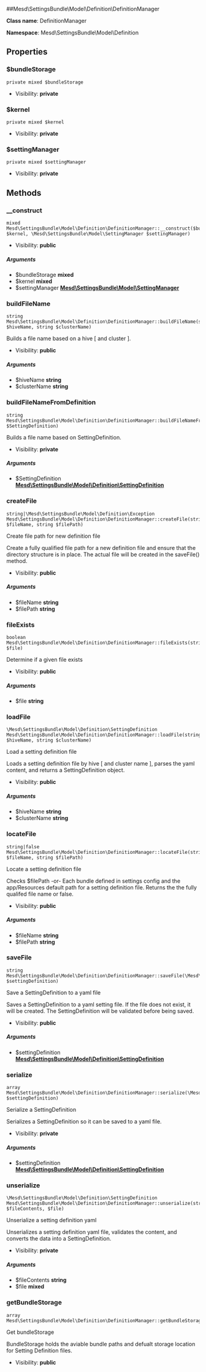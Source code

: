 ##Mesd\SettingsBundle\Model\Definition\DefinitionManager






**Class name**: DefinitionManager

**Namespace**: Mesd\SettingsBundle\Model\Definition









Properties
----------


### $bundleStorage

    private mixed $bundleStorage





* Visibility: **private**


### $kernel

    private mixed $kernel





* Visibility: **private**


### $settingManager

    private mixed $settingManager





* Visibility: **private**


Methods
-------


### __construct

    mixed Mesd\SettingsBundle\Model\Definition\DefinitionManager::__construct($bundleStorage, $kernel, \Mesd\SettingsBundle\Model\SettingManager $settingManager)





* Visibility: **public**


##### Arguments
* $bundleStorage **mixed**
* $kernel **mixed**
* $settingManager **[Mesd\SettingsBundle\Model\SettingManager](Mesd-SettingsBundle-Model-SettingManager.md)**



### buildFileName

    string Mesd\SettingsBundle\Model\Definition\DefinitionManager::buildFileName(string $hiveName, string $clusterName)

Builds a file name based on a hive [ and cluster ].



* Visibility: **public**


##### Arguments
* $hiveName **string**
* $clusterName **string**



### buildFileNameFromDefinition

    string Mesd\SettingsBundle\Model\Definition\DefinitionManager::buildFileNameFromDefinition(\Mesd\SettingsBundle\Model\Definition\SettingDefinition $SettingDefinition)

Builds a file name based on SettingDefinition.



* Visibility: **private**


##### Arguments
* $SettingDefinition **[Mesd\SettingsBundle\Model\Definition\SettingDefinition](Mesd-SettingsBundle-Model-Definition-SettingDefinition.md)**



### createFile

    string|\Mesd\SettingsBundle\Model\Definition\Exception Mesd\SettingsBundle\Model\Definition\DefinitionManager::createFile(string $fileName, string $filePath)

Create file path for new definition file

Create a fully qualified file path for a new definition file
and ensure that the directory structure is in place. The actual
file will be created in the saveFile() method.

* Visibility: **public**


##### Arguments
* $fileName **string**
* $filePath **string**



### fileExists

    boolean Mesd\SettingsBundle\Model\Definition\DefinitionManager::fileExists(string $file)

Determine if a given file exists



* Visibility: **public**


##### Arguments
* $file **string**



### loadFile

    \Mesd\SettingsBundle\Model\Definition\SettingDefinition Mesd\SettingsBundle\Model\Definition\DefinitionManager::loadFile(string $hiveName, string $clusterName)

Load a setting definition file

Loads a setting definition file by hive [ and cluster name ],
parses the yaml content, and returns a SettingDefinition object.

* Visibility: **public**


##### Arguments
* $hiveName **string**
* $clusterName **string**



### locateFile

    string|false Mesd\SettingsBundle\Model\Definition\DefinitionManager::locateFile(string $fileName, string $filePath)

Locate a setting definition file

Checks $filePath
  -or-
Each bundle defined in settings config and the app/Resources
default path for a setting definition file. Returns the the
fully qualifed file name or false.

* Visibility: **public**


##### Arguments
* $fileName **string**
* $filePath **string**



### saveFile

    string Mesd\SettingsBundle\Model\Definition\DefinitionManager::saveFile(\Mesd\SettingsBundle\Model\Definition\SettingDefinition $settingDefinition)

Save a SettingDefinition to a yaml file

Saves a SettingDefinition to a yaml setting file. If the file
does not exist, it will be created. The SettingDefinition
will be validated before being saved.

* Visibility: **public**


##### Arguments
* $settingDefinition **[Mesd\SettingsBundle\Model\Definition\SettingDefinition](Mesd-SettingsBundle-Model-Definition-SettingDefinition.md)**



### serialize

    array Mesd\SettingsBundle\Model\Definition\DefinitionManager::serialize(\Mesd\SettingsBundle\Model\Definition\SettingDefinition $settingDefinition)

Serialize a SettingDefinition

Serializes a SettingDefinition so it can be saved to
a yaml file.

* Visibility: **private**


##### Arguments
* $settingDefinition **[Mesd\SettingsBundle\Model\Definition\SettingDefinition](Mesd-SettingsBundle-Model-Definition-SettingDefinition.md)**



### unserialize

    \Mesd\SettingsBundle\Model\Definition\SettingDefinition Mesd\SettingsBundle\Model\Definition\DefinitionManager::unserialize(string $fileContents, $file)

Unserialize a setting definition yaml

Unserializes a setting definition yaml file, validates the
content, and converts the data into a SettingDefinition.

* Visibility: **private**


##### Arguments
* $fileContents **string**
* $file **mixed**



### getBundleStorage

    array Mesd\SettingsBundle\Model\Definition\DefinitionManager::getBundleStorage()

Get bundleStorage

BundleStorage holds the aviable bundle paths and defualt
storage location for Setting Definition files.

* Visibility: **public**



